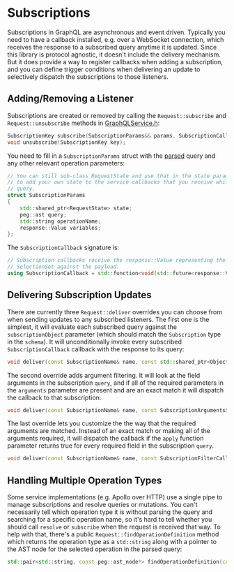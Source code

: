 # Subscriptions

Subscriptions in GraphQL are asynchronous and event driven. Typically you need
to have a callback installed, e.g. over a WebSocket connection, which receives
the response to a subscribed query anytime it is updated. Since this library
is protocol agnostic, it doesn't include the delivery mechanism. But it does
provide a way to register callbacks when adding a subscription, and you can
define trigger conditions when delivering an update to selectively dispatch
the subscriptions to those listeners.

## Adding/Removing a Listener

Subscriptions are created or removed by calling the `Request::subscribe`
and `Request::unsubscribe` methods in [GraphQLService.h](../include/GraphQLService.h):
```cpp
SubscriptionKey subscribe(SubscriptionParams&& params, SubscriptionCallback&& callback);
void unsubscribe(SubscriptionKey key);
```
You need to fill in a `SubscriptionParams` struct with the [parsed](./parsing.md)
query and any other relevant operation parameters:
```cpp
// You can still sub-class RequestState and use that in the state parameter to Request::subscribe
// to add your own state to the service callbacks that you receive while executing the subscription
// query.
struct SubscriptionParams
{
	std::shared_ptr<RequestState> state;
	peg::ast query;
	std::string operationName;
	response::Value variables;
};
```
The `SubscriptionCallback` signature is:
```cpp
// Subscription callbacks receive the response::Value representing the result of evaluating the
// SelectionSet against the payload.
using SubscriptionCallback = std::function<void(std::future<response::Value>)>;
```

## Delivering Subscription Updates

There are currently three `Request::deliver` overrides you can choose from when
sending updates to any subscribed listeners. The first one is the simplest,
it will evaluate each subscribed query against the `subscriptionObject`
parameter (which should match the `Subscription` type in the `schema`). It will
unconditionally invoke every subscribed `SubscriptionCallback` callback with
the response to its query:
```cpp
void deliver(const SubscriptionName& name, const std::shared_ptr<Object>& subscriptionObject) const;
```

The second override adds argument filtering. It will look at the field 
arguments in the subscription `query`, and if all of the required parameters
in the `arguments` parameter are present and are an exact match it will dispatch the callback to that subscription:
```cpp
void deliver(const SubscriptionName& name, const SubscriptionArguments& arguments, const std::shared_ptr<Object>& subscriptionObject) const;
```

The last override lets you customize the the way that the required arguments
are matched. Instead of an exact match or making all of the arguments required,
it will dispatch the callback if the `apply` function parameter returns true
for every required field in the subscription `query`.
```cpp
void deliver(const SubscriptionName& name, const SubscriptionFilterCallback& apply, const std::shared_ptr<Object>& subscriptionObject) const;
```

## Handling Multiple Operation Types

Some service implementations (e.g. Apollo over HTTP) use a single pipe to
manage subscriptions and resolve queries or mutations. You can't necessarily
tell which operation type it is without parsing the query and searching for
a specific operation name, so it's hard to tell whether you should call
`resolve` or `subscribe` when the request is received that way. To help with
that, there's a public `Request::findOperationDefinition` method which returns
the operation type as a `std::string` along with a pointer to the AST node for
the selected operation in the parsed query:
```cpp
std::pair<std::string, const peg::ast_node*> findOperationDefinition(const peg::ast_node& root, const std::string& operationName) const;
```